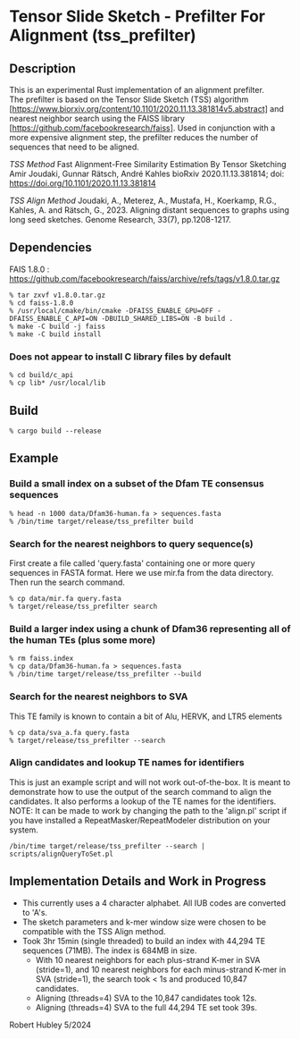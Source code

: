 
# Tensor Slide Sketch - Prefilter For Alignment (tss_prefilter)

## Description

This is an experimental Rust implementation of an alignment prefilter.  
The prefilter is based on the Tensor Slide Sketch (TSS) algorithm [https://www.biorxiv.org/content/10.1101/2020.11.13.381814v5.abstract]
and nearest neighbor search using the FAISS library [https://github.com/facebookresearch/faiss]. Used in conjunction 
with a more expensive alignment step, the prefilter reduces the number of sequences that need to be aligned. 

*TSS Method*
Fast Alignment-Free Similarity Estimation By Tensor Sketching
Amir Joudaki, Gunnar Rätsch, André Kahles
bioRxiv 2020.11.13.381814; doi: https://doi.org/10.1101/2020.11.13.381814

*TSS Align Method*
Joudaki, A., Meterez, A., Mustafa, H., Koerkamp, R.G., Kahles, A. and Rätsch, G., 2023. 
Aligning distant sequences to graphs using long seed sketches. Genome Research, 33(7), pp.1208-1217.


## Dependencies

FAIS 1.8.0  : https://github.com/facebookresearch/faiss/archive/refs/tags/v1.8.0.tar.gz

```
% tar zxvf v1.8.0.tar.gz
% cd faiss-1.8.0
% /usr/local/cmake/bin/cmake -DFAISS_ENABLE_GPU=OFF -DFAISS_ENABLE_C_API=ON -DBUILD_SHARED_LIBS=ON -B build .
% make -C build -j faiss
% make -C build install
```
### Does not appear to install C library files by default

```
% cd build/c_api
% cp lib* /usr/local/lib
```

## Build

```
% cargo build --release
```

## Example

### Build a small index on a subset of the Dfam TE consensus sequences

```
% head -n 1000 data/Dfam36-human.fa > sequences.fasta
% /bin/time target/release/tss_prefilter build
```

### Search for the nearest neighbors to query sequence(s)

First create a file called 'query.fasta' containing one or more query sequences in FASTA format.
Here we use mir.fa from the data directory.
Then run the search command.

```
% cp data/mir.fa query.fasta
% target/release/tss_prefilter search
```

### Build a larger index using a chunk of Dfam36 representing all of the human TEs (plus some more)

```
% rm faiss.index
% cp data/Dfam36-human.fa > sequences.fasta
% /bin/time target/release/tss_prefilter --build
```

### Search for the nearest neighbors to SVA
This TE family is known to contain a bit of Alu, HERVK, and LTR5 elements

```
% cp data/sva_a.fa query.fasta
% target/release/tss_prefilter --search  
```

### Align candidates and lookup TE names for identifiers
This is just an example script and will not work out-of-the-box.  It is meant to
demonstrate how to use the output of the search command to align the candidates.
It also performs a lookup of the TE names for the identifiers.  NOTE: It can be
made to work by changing the path to the 'align.pl' script if you have
installed a RepeatMasker/RepeatModeler distribution on your system.

```
/bin/time target/release/tss_prefilter --search | scripts/alignQueryToSet.pl
```

## Implementation Details and Work in Progress

 * This currently uses a 4 character alphabet.  All IUB codes are converted to 'A's.
 * The sketch parameters and k-mer window size were chosen to be compatible with the
   TSS Align method. 
 * Took 3hr 15min (single threaded) to build an index with 44,294 TE sequences (71MB).  The
   index is 684MB in size.
      - With 10 nearest neighbors for each plus-strand K-mer in SVA (stride=1), and 
        10 nearest neighbors for each minus-strand K-mer in SVA (stride=1), the search
        took < 1s and produced 10,847 candidates.
      - Aligning (threads=4) SVA to the 10,847 candidates took 12s.
      - Aligning (threads=4) SVA to the full 44,294 TE set took 39s.


Robert Hubley 5/2024

